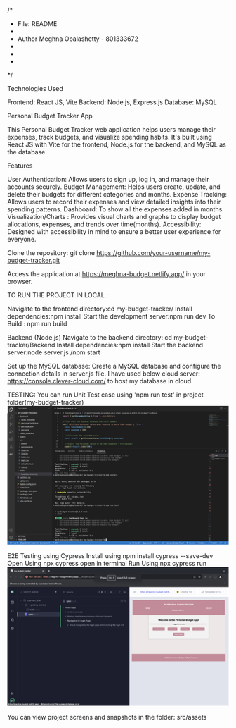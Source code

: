 /*
 * File:				README
 * 
 * Author               Meghna Obalashetty	- 801333672
 *                           
 *
 *
 */

Technologies Used

Frontend: React JS, Vite 
Backend: Node.js, Express.js
Database: MySQL


Personal Budget Tracker App

This Personal Budget Tracker web application helps users manage their expenses, track budgets, and visualize spending habits. It's built using React JS with Vite for the frontend, Node.js for the backend, and MySQL as the database.

Features

User Authentication: Allows users to sign up, log in, and manage their accounts securely.
Budget Management: Helps users create, update, and delete their budgets for different categories and months.
Expense Tracking: Allows users to record their expenses and view detailed insights into their spending patterns.
Dashboard: To show all the expenses added in months.
Visualization/Charts : Provides visual charts and graphs to display budget allocations, expenses, and trends over time(months).
Accessibility: Designed with accessibility in mind to ensure a better user experience for everyone.


Clone the repository:
git clone https://github.com/your-username/my-budget-tracker.git

Access the application at https://meghna-budget.netlify.app/ in your browser.



TO RUN THE PROJECT IN LOCAL :

Navigate to the frontend directory:cd my-budget-tracker/
Install dependencies:npm install
Start the development server:npm run dev
To Build : npm run build


Backend (Node.js)
Navigate to the backend directory: cd my-budget-tracker/Backend
Install dependencies:npm install
Start the backend server:node server.js /npm start

Set up the MySQL database:
Create a MySQL database and configure the connection details in server.js file.
I have used below cloud server: https://console.clever-cloud.com/ to host my database in cloud.


TESTING:
You can run Unit Test case using 'npm run test' in project folder(my-budget-tracker)
![Alt text](https://github.com/MeghnaObalashetty/Personal-Budget-App/blob/master/src/assets/UnitTest.png)

E2E Testing using Cypress
Install using npm install cypress --save-dev
Open Using npx cypress open in terminal
Run Using npx cypress run
![Alt text](https://github.com/MeghnaObalashetty/Personal-Budget-App/blob/master/src/assets/E2ELogin.png)

You can view project screens and snapshots in the folder: src/assets